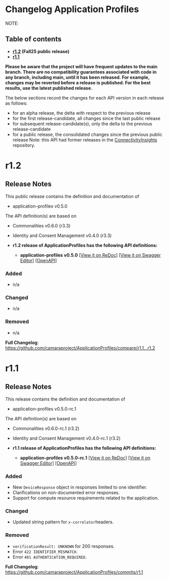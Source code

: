 # Changelog Application Profiles

NOTE:

## Table of contents

- **[r1.2](#r12) (Fall25 public release)**
- **[r1.1](#r11)**

**Please be aware that the project will have frequent updates to the main branch. There are no compatibility guarantees associated with code in any branch, including main, until it has been released. For example, changes may be reverted before a release is published. For the best results, use the latest published release.**

The below sections record the changes for each API version in each release as follows:

* for an alpha release, the delta with respect to the previous release
* for the first release-candidate, all changes since the last public release
* for subsequent release-candidate(s), only the delta to the previous release-candidate
* for a public release, the consolidated changes since the previous public release
Note: this API had former releases in the [ConnectivityInsights](https://github.com/camaraproject/ConnectivityInsights/releases) repository.

# r1.2
## Release Notes

This public release contains the definition and documentation of
* application-profiles v0.5.0

The API definition(s) are based on
* Commonalities v0.6.0 (r3.3)
* Identity and Consent Management v0.4.0 (r3.3)

*  **r1.2 release of ApplicationProfiles has the following API definitions:**

    *  **application-profiles v0.5.0**
    [[View it on ReDoc]](https://redocly.github.io/redoc/?url=https://raw.githubusercontent.com/camaraproject/ApplicationProfiles/r1.2/code/API_definitions/application-profiles.yaml&nocors)
    [[View it on Swagger Editor]](https://camaraproject.github.io/swagger-ui/?url=https://raw.githubusercontent.com/camaraproject/ApplicationProfiles/r1.2/code/API_definitions/application-profiles.yaml)
    [[OpenAPI]](https://raw.githubusercontent.com/camaraproject/ApplicationProfiles/r1.2/code/API_definitions/application-profiles.yaml)


### Added
* n/a

### Changed
* n/a

### Removed
* n/a

**Full Changelog**: https://github.com/camaraproject/ApplicationProfiles/compare/r1.1...r1.2

# r1.1
## Release Notes

This release contains the definition and documentation of
* application-profiles v0.5.0-rc.1

The API definition(s) are based on
* Commonalities v0.6.0-rc.1 (r3.2)
* Identity and Consent Management v0.4.0-rc.1 (r3.2)

*  **r1.1 release of ApplicationProfiles has the following API definitions:**

    *  **application-profiles v0.5.0-rc.1**
    [[View it on ReDoc]](https://redocly.github.io/redoc/?url=https://raw.githubusercontent.com/camaraproject/ApplicationProfiles/r1.1/code/API_definitions/application-profiles.yaml&nocors)
    [[View it on Swagger Editor]](https://camaraproject.github.io/swagger-ui/?url=https://raw.githubusercontent.com/camaraproject/ApplicationProfiles/r1.1/code/API_definitions/application-profiles.yaml)
    [[OpenAPI]](https://raw.githubusercontent.com/camaraproject/ApplicationProfiles/r1.1/code/API_definitions/application-profiles.yaml)


### Added

* New `DeviceResponse` object in responses limited to one identifier.
* Clarifications on non-documented error responses.
* Support for compute resource requirements related to the application.

### Changed

* Updated string pattern for `x-correlator`headers.

### Removed

* `verificationResult: UNKNOWN` for 200 responses.
* Error `422 IDENTIFIER_MISMATCH`.
* Error `401 AUTHENTICATION_REQUIRED`.

**Full Changelog**: https://github.com/camaraproject/ApplicationProfiles/commits/r1.1
